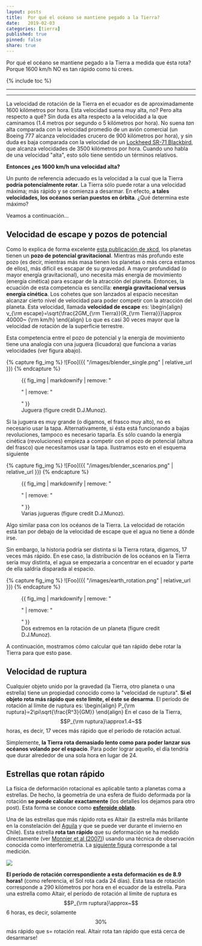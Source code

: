 ```yaml
---
layout: posts
title:  Por qué el océano se mantiene pegado a la Tierra?
date:   2019-02-03
categories: [tierra] 
published: true
pinned: false
share: true
---
```


Por qué el océano se mantiene pegado a la Tierra a medida que ésta rota? Porque 1600 km/h NO es tan rápido como tú crees.


{% include toc %}

<script type="text/javascript" async
  src="https://cdn.mathjax.org/mathjax/latest/MathJax.js?config=TeX-MML-AM_CHTML">
</script>


***
***

La velocidad de rotación de la Tierra en el ecuador es de aproximadamente 1600 kilómetros por hora. Esta velocidad suena muy alta, no? Pero alta respecto a qué? Sin duda es alta respecto a la velocidad a la que caminamos (1.4 metros por segundo o 5 kilómetros por hora). No suena *tan* alta comparada con la velocidad promedio de un avión comercial (un Boeing 777 alcanza velocidades crucero de 900 kilómetros por hora), y sin duda es baja comparada con la velocidad de un [Lockheed SR-71 Blackbird](https://en.wikipedia.org/wiki/Lockheed_SR-71_Blackbird), que alcanza velocidades de 3500  kilómetros por hora. 
Cuando uno habla de una velocidad "alta", esto sólo tiene sentido un términos relativos.

**Entonces ¿es 1600 km/h una velocidad alta?**

Un punto de referencia adecuado es la velocidad a la cual que la Tierra **podría potencialmente rotar**. 
La Tierra sólo puede rotar a una velocidad máxima; más rápido y se comienza a desarmar. En efecto, **a tales velocidades, los océanos serían puestos en órbita**. ¿Qué determina este máximo? 

Veamos a continuación...


Velocidad de escape y pozos de potencial
--------------------


Como lo explica de forma excelente [esta publicación de xkcd](https://www.explainxkcd.com/wiki/index.php/681:_Gravity_Wells), los planetas tienen un **pozo de potencial gravitacional**.  Mientras más profundo este pozo (es decir, mientras más masa tienen los planetas o más cerca estamos de ellos), más difícil es escapar de su gravedad. A mayor profundidad (o mayor energía gravitacional), uno necesita más energía de movimiento (energía cinética) para escapar de la atracción del planeta. Entonces, la ecuación de esta competencia es sencilla: **energía gravitacional versus energía cinética**. Los cohetes que son lanzados al espacio necesitan alcanzar cierto nivel de velocidad para poder competir con la atracción del planeta. Esta velocidad, llamada **velocidad de escape** es:
\\begin{align}
v_{\rm escape}=\sqrt{\frac{2GM_{\rm Tierra}}{R_{\rm Tierra}}}\approx 40000~ {\rm km/h}
\\end{align}
Lo que es casi 30 veces mayor que la velocidad de rotación de la superficie terrestre.

Esta competencia entre el pozo de potencial y la energía de movimiento tiene una analogía con una juguera (licuadora) que funciona a varias velocidades (ver figura abajo).


{% capture fig_img %}
![Foo]({{ "/images/blender_single.png" | relative_url }})
{% endcapture %}
<figure>
  {{ fig_img | markdownify | remove: "<p>" | remove: "</p>" }}
  <figcaption> Juguera (figure credit D.J.Munoz). </figcaption>
</figure>


Si la juguera es muy grande (o digamos, el frasco muy alto), no es necesario usar la tapa. Alternativamente, si ésta está funcionando a bajas revoluciones, tampoco es necesario taparla. Es sólo cuando la energía cinética (revoluciones) empieza a competir con el pozo de potencial (altura del frasco) que necesitamos usar la tapa. Ilustramos esto en el esquema siguiente

{% capture fig_img %}
![Foo]({{ "/images/blender_scenarios.png" | relative_url }})
{% endcapture %}
<figure>
  {{ fig_img | markdownify | remove: "<p>" | remove: "</p>" }}
  <figcaption> Varias jugueras (figure credit D.J.Munoz). </figcaption>
</figure>


Algo similar pasa con los océanos de la Tierra. La velocidad de rotación está tan por debajo de la velocidad de escape que el agua no tiene a dónde irse.  

Sin embargo, la historia podría ser distinta si la Tierra rotara, digamos, 17 veces más rápido. En ese caso, la distribución de los océanos en la Tierra sería muy distinta, el agua se empezaría a concentrar en el ecuador y parte de ella saldría disparada al espacio.


{% capture fig_img %}
![Foo]({{ "/images/earth_rotation.png" | relative_url }})
{% endcapture %}
<figure>
  {{ fig_img | markdownify | remove: "<p>" | remove: "</p>" }}
  <figcaption> Dos extremos en la rotación de un planeta (figure credit D.J.Munoz). </figcaption>
</figure>

A continuación, mostramos cómo calcular qué tan rápido debe rotar la Tierra para que esto pase.


Velocidad de ruptura
--------------------

Cualquier objeto unido por la gravedad (la Tierra, otro planeta o una estrella) tiene un propiedad conocido como la "velocidad de ruptura". **Si el objeto rota más rápido que este límite, el éste se desarma**. El período de rotación al límite de ruptura es:
\\begin{align}
P_{\rm ruptura}=2\pi\sqrt{\frac{R^3}{GM}}
\\end{align}
En el caso de la Tierra, $$P_{\rm ruptura}\approx1.4~$$ horas, es decir, 17 veces más rápido que el período de rotación actual. 

Simplemente, **la Tierra rota demasiado lento como para poder lanzar sus océanos volando por el espacio**. Para poder lograr aquello, el día tendría que durar alrededor de una sola hora en lugar de 24.


Estrellas que rotan rápido
--------------------

La física de deformación rotacional es aplicable tanto a planetas coma a estrellas. De hecho, la geometría de una esfera de fluido deformada por la rotación **se puede calcular exactamente** (los detalles los dejamos para otro post). Esta forma se conoce como [**esferoide oblato**](https://en.wikipedia.org/wiki/Spheroid#Oblate_spheroids).

Una de las estrellas que más rápido rota es Altair (la estrella más brillante en la constelación del [Aguila](https://es.wikipedia.org/wiki/Aquila_(constelación)) y que se puede ver durante el invierno en Chile). Esta estrella **rota tan rápido** que su deformación se ha medido directamente (ver [Monnier et al (2007)](http://science.sciencemag.org/content/317/5836/342.full)) usando una técnica de observación conocida como interferometría. 
La [siguiente figura](https://earthsky.org/brightest-stars/altair-the-bluish-jewel-of-the-eagle?utm_campaign=shareaholic) corresponde a tal medición.

[![](http://en.es-static.us/upl/2015/08/altair-800.jpg)](https://earthsky.org/brightest-stars/altair-the-bluish-jewel-of-the-eagle?utm_campaign=shareaholic)

**El período de rotación correspondiente a esta deformación es de 8.9 horas!** (como referencia, el Sol rota cada 24 días). Esta tasa de rotación corresponde a 290 kilómetros por hora en el ecuador de la estrella. Para una estrella como Altair, el período de rotación al límite de ruptura es $$P_{\rm ruptura}\approx~$$6 horas, es decir, solamente $$30\%$$ más rápido que s= rotación real. Altair rota tan rápido que está cerca de desarmarse!

